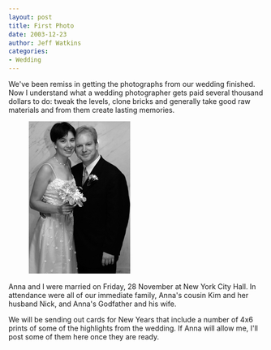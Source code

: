 ```yaml
---
layout: post
title: First Photo
date: 2003-12-23
author: Jeff Watkins
categories:
- Wedding
---
```


We've been remiss in getting the photographs from our wedding finished. Now I understand what a wedding photographer gets paid several thousand dollars to do: tweak the levels, clone bricks and generally take good raw materials and from them create lasting memories.

<figure>
<img class="photo" src="/photos/portrait.jpg" border="0" alt="wedding portrait">
</figure>

Anna and I were married on Friday, 28 November at New York City Hall. In attendance were all of our immediate family, Anna's cousin Kim and her husband Nick, and Anna's Godfather and his wife.

We will be sending out cards for New Years that include a number of 4x6 prints of some of the highlights from the wedding. If Anna will allow me, I'll post some of them here once they are ready.
